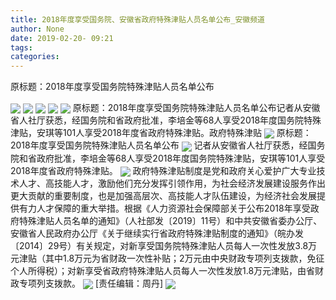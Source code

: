 ```yaml
---
title: 2018年度享受国务院、安徽省政府特殊津贴人员名单公布_安徽频道
author: None
date: 2019-02-20- 09:21
tags: 
categories: 
---
```

原标题：2018年度享受国务院特殊津贴人员名单公布
<!-- more -->
                
<img align="center" border="0" src="http://p0.ifengimg.com/fck/2019_08/06afa30304f1ee4_w616_h609.jpg" />
                
<img align="center" border="0" src="http://p0.ifengimg.com/fck/2019_08/0daf3ee058a47eb_w612_h644.jpg" />
            
<img align="center" border="0" src="http://p0.ifengimg.com/fck/2019_08/e968a0c84e8d201_w613_h457.jpg" />
<img align="center" border="0" src="http://p0.ifengimg.com/fck/2019_08/6063de0d124a343_w612_h520.jpg" />
<img align="center" border="0" src="http://p0.ifengimg.com/fck/2019_08/90185092b6f6b59_w624_h650.jpg" />
原标题：2018年度享受国务院特殊津贴人员名单公布记者从安徽省人社厅获悉，经国务院和省政府批准，李培金等68人享受2018年度国务院特殊津贴，安琪等101人享受2018年度省政府特殊津贴。政府特殊津贴
<img align="center" border="0" src="http://p0.ifengimg.com/fck/2019_08/5a7423bc3d85e0b_w626_h632.jpg" />
原标题：2018年度享受国务院特殊津贴人员名单公布
<img align="center" border="0" src="http://p0.ifengimg.com/fck/2019_08/03f41f5cff5edc4_w624_h666.jpg" />
记者从安徽省人社厅获悉，经国务院和省政府批准，李培金等68人享受2018年度国务院特殊津贴，安琪等101人享受2018年度省政府特殊津贴。
<img align="center" border="0" src="http://p0.ifengimg.com/fck/2019_08/3c8a208a498c883_w625_h664.jpg" />
政府特殊津贴制度是党和政府关心爱护广大专业技术人才、高技能人才，激励他们充分发挥引领作用，为社会经济发展建设服务作出更大贡献的重要制度，也是加强高层次、高技能人才队伍建设，为经济社会发展提供有力人才保障的重大举措。根据《人力资源社会保障部关于公布2018年享受政府特殊津贴人员名单的通知》（人社部发〔2019〕11号）和中共安徽省委办公厅、安徽省人民政府办公厅《关于继续实行省政府特殊津贴制度的通知》（皖办发〔2014〕29号）有关规定，对新享受国务院特殊津贴人员每人一次性发放3.8万元津贴（其中1.8万元为省财政一次性补贴；2万元由中央财政专项列支拨款，免征个人所得税）；对新享受省政府特殊津贴人员每人一次性发放1.8万元津贴，由省财政专项列支拨款。
<img align="center" border="0" src="http://p0.ifengimg.com/fck/2019_08/31fbd9fa3e484a8_w626_h687.jpg" />
[责任编辑：周丹]
<img align="center" border="0" src="http://p2.ifengimg.com/a/2016/0810/204c433878d5cf9size1_w16_h16.png" />
            
